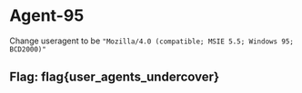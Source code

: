 # Agent-95

Change useragent to be `"Mozilla/4.0 (compatible; MSIE 5.5; Windows 95; BCD2000)"`

## Flag: flag{user\_agents\_undercover}

